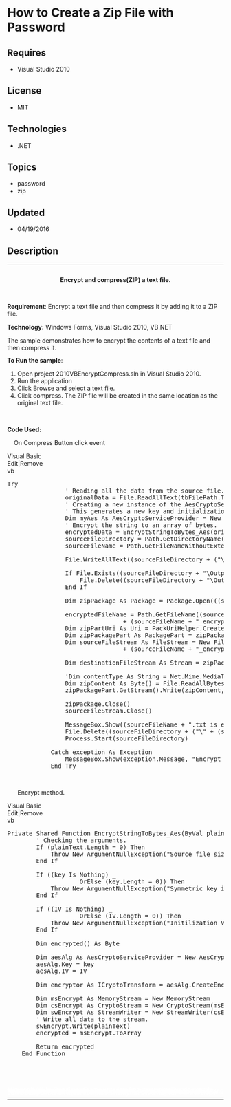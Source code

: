 # How to Create a Zip File with Password
## Requires
- Visual Studio 2010
## License
- MIT
## Technologies
- .NET
## Topics
- password
- zip
## Updated
- 04/19/2016
## Description

<hr>
<div><a href="http://blogs.msdn.com/b/onecode" style="margin-top:3px"><img src="-onecodesampletopbanner" alt="">
</a></div>
<p class="MsoNormal" style="text-align:center"><strong>Encrypt and compress(ZIP) a text file.
</strong></p>
<p class="MsoNormal" style="text-align:center"><strong>&nbsp;</strong></p>
<p class="MsoNormal"><strong>Requirement</strong>: Encrypt a text file and then compress it by adding it to a ZIP file.</p>
<p class="MsoNormal"><strong>Technology:</strong> Windows Forms, Visual Studio 2010, VB.NET</p>
<p class="MsoNormal">The sample demonstrates how to encrypt the contents of a text file and then compress it.</p>
<p class="MsoNormal" style="line-height:106%"><strong><span>To Run the sample</span></strong><span>:
</span></p>
<ol>
<li><span style="text-indent:-0.25in">Open project 2010VBEncryptCompress.sln in Visual Studio 2010.</span>
</li><li><span style="text-indent:-0.25in">Run the application</span> </li><li><span style="text-indent:-0.25in">Click Browse and select a text file.</span>
</li><li><span style="text-indent:-0.25in">Click compress. The ZIP file will be created in the same location as the original text file.</span>
</li></ol>
<p class="MsoNormal"><strong>&nbsp;</strong></p>
<p class="MsoNormal"><strong>Code Used: </strong></p>
<p class="MsoListParagraph" style="text-indent:-.25in"><span><span>&nbsp; &nbsp; &nbsp; &nbsp; &nbsp;
</span></span>On Compress Button click event</p>
<p class="MsoNormal" style="margin-top:0in; margin-right:0in; margin-bottom:.0001pt; margin-left:.25in; line-height:normal; text-autospace:none">
</p>
<div class="scriptcode">
<div class="pluginEditHolder" pluginCommand="mceScriptCode">
<div class="title"><span>Visual Basic</span></div>
<div class="pluginLinkHolder"><span class="pluginEditHolderLink">Edit</span>|<span class="pluginRemoveHolderLink">Remove</span></div>
<span class="hidden">vb</span>

<div class="preview">
<pre class="vb"><span class="visualBasic__keyword">Try</span>&nbsp;
&nbsp;&nbsp;&nbsp;&nbsp;&nbsp;&nbsp;&nbsp;&nbsp;&nbsp;&nbsp;&nbsp;&nbsp;&nbsp;&nbsp;&nbsp;&nbsp;<span class="visualBasic__com">'&nbsp;Reading&nbsp;all&nbsp;the&nbsp;data&nbsp;from&nbsp;the&nbsp;source&nbsp;file.</span>&nbsp;
&nbsp;&nbsp;&nbsp;&nbsp;&nbsp;&nbsp;&nbsp;&nbsp;&nbsp;&nbsp;&nbsp;&nbsp;&nbsp;&nbsp;&nbsp;&nbsp;originalData&nbsp;=&nbsp;File.ReadAllText(tbFilePath.Text)&nbsp;
&nbsp;&nbsp;&nbsp;&nbsp;&nbsp;&nbsp;&nbsp;&nbsp;&nbsp;&nbsp;&nbsp;&nbsp;&nbsp;&nbsp;&nbsp;&nbsp;<span class="visualBasic__com">'&nbsp;Creating&nbsp;a&nbsp;new&nbsp;instance&nbsp;of&nbsp;the&nbsp;AesCryptoServiceProvider&nbsp;class.</span>&nbsp;
&nbsp;&nbsp;&nbsp;&nbsp;&nbsp;&nbsp;&nbsp;&nbsp;&nbsp;&nbsp;&nbsp;&nbsp;&nbsp;&nbsp;&nbsp;&nbsp;<span class="visualBasic__com">'&nbsp;This&nbsp;generates&nbsp;a&nbsp;new&nbsp;key&nbsp;and&nbsp;initialization&nbsp;vector&nbsp;(IV).</span>&nbsp;
&nbsp;&nbsp;&nbsp;&nbsp;&nbsp;&nbsp;&nbsp;&nbsp;&nbsp;&nbsp;&nbsp;&nbsp;&nbsp;&nbsp;&nbsp;&nbsp;<span class="visualBasic__keyword">Dim</span>&nbsp;myAes&nbsp;<span class="visualBasic__keyword">As</span>&nbsp;AesCryptoServiceProvider&nbsp;=&nbsp;<span class="visualBasic__keyword">New</span>&nbsp;AesCryptoServiceProvider&nbsp;
&nbsp;&nbsp;&nbsp;&nbsp;&nbsp;&nbsp;&nbsp;&nbsp;&nbsp;&nbsp;&nbsp;&nbsp;&nbsp;&nbsp;&nbsp;&nbsp;<span class="visualBasic__com">'&nbsp;Encrypt&nbsp;the&nbsp;string&nbsp;to&nbsp;an&nbsp;array&nbsp;of&nbsp;bytes.</span>&nbsp;
&nbsp;&nbsp;&nbsp;&nbsp;&nbsp;&nbsp;&nbsp;&nbsp;&nbsp;&nbsp;&nbsp;&nbsp;&nbsp;&nbsp;&nbsp;&nbsp;encryptedData&nbsp;=&nbsp;EncryptStringToBytes_Aes(originalData,&nbsp;myAes.Key,&nbsp;myAes.IV)&nbsp;
&nbsp;&nbsp;&nbsp;&nbsp;&nbsp;&nbsp;&nbsp;&nbsp;&nbsp;&nbsp;&nbsp;&nbsp;&nbsp;&nbsp;&nbsp;&nbsp;sourceFileDirectory&nbsp;=&nbsp;Path.GetDirectoryName(tbFilePath.Text)&nbsp;
&nbsp;&nbsp;&nbsp;&nbsp;&nbsp;&nbsp;&nbsp;&nbsp;&nbsp;&nbsp;&nbsp;&nbsp;&nbsp;&nbsp;&nbsp;&nbsp;sourceFileName&nbsp;=&nbsp;Path.GetFileNameWithoutExtension(tbFilePath.Text)&nbsp;
&nbsp;
&nbsp;&nbsp;&nbsp;&nbsp;&nbsp;&nbsp;&nbsp;&nbsp;&nbsp;&nbsp;&nbsp;&nbsp;&nbsp;&nbsp;&nbsp;&nbsp;File.WriteAllText((sourceFileDirectory&nbsp;&#43;&nbsp;(<span class="visualBasic__string">&quot;\&quot;&nbsp;&#43;&nbsp;(sourceFileName&nbsp;&#43;&nbsp;&quot;</span>_encrypted.txt&quot;))),&nbsp;Convert.ToBase64String(encryptedData))&nbsp;
&nbsp;
&nbsp;&nbsp;&nbsp;&nbsp;&nbsp;&nbsp;&nbsp;&nbsp;&nbsp;&nbsp;&nbsp;&nbsp;&nbsp;&nbsp;&nbsp;&nbsp;<span class="visualBasic__keyword">If</span>&nbsp;File.Exists((sourceFileDirectory&nbsp;&#43;&nbsp;<span class="visualBasic__string">&quot;\Output.zip&quot;</span>))&nbsp;<span class="visualBasic__keyword">Then</span>&nbsp;
&nbsp;&nbsp;&nbsp;&nbsp;&nbsp;&nbsp;&nbsp;&nbsp;&nbsp;&nbsp;&nbsp;&nbsp;&nbsp;&nbsp;&nbsp;&nbsp;&nbsp;&nbsp;&nbsp;&nbsp;File.Delete((sourceFileDirectory&nbsp;&#43;&nbsp;<span class="visualBasic__string">&quot;\Output.zip&quot;</span>))&nbsp;
&nbsp;&nbsp;&nbsp;&nbsp;&nbsp;&nbsp;&nbsp;&nbsp;&nbsp;&nbsp;&nbsp;&nbsp;&nbsp;&nbsp;&nbsp;&nbsp;<span class="visualBasic__keyword">End</span>&nbsp;<span class="visualBasic__keyword">If</span>&nbsp;
&nbsp;
&nbsp;&nbsp;&nbsp;&nbsp;&nbsp;&nbsp;&nbsp;&nbsp;&nbsp;&nbsp;&nbsp;&nbsp;&nbsp;&nbsp;&nbsp;&nbsp;<span class="visualBasic__keyword">Dim</span>&nbsp;zipPackage&nbsp;<span class="visualBasic__keyword">As</span>&nbsp;Package&nbsp;=&nbsp;Package.Open(((sourceFileDirectory&nbsp;&#43;&nbsp;<span class="visualBasic__string">&quot;\Output.zip&quot;</span>)),&nbsp;IO.FileMode.OpenOrCreate,&nbsp;IO.FileAccess.ReadWrite)&nbsp;
&nbsp;
&nbsp;&nbsp;&nbsp;&nbsp;&nbsp;&nbsp;&nbsp;&nbsp;&nbsp;&nbsp;&nbsp;&nbsp;&nbsp;&nbsp;&nbsp;&nbsp;encryptedFileName&nbsp;=&nbsp;Path.GetFileName((sourceFileDirectory&nbsp;&#43;&nbsp;(<span class="visualBasic__string">&quot;\&quot;</span>&nbsp;_&nbsp;
&nbsp;&nbsp;&nbsp;&nbsp;&nbsp;&nbsp;&nbsp;&nbsp;&nbsp;&nbsp;&nbsp;&nbsp;&nbsp;&nbsp;&nbsp;&nbsp;&nbsp;&nbsp;&nbsp;&nbsp;&nbsp;&nbsp;&nbsp;&nbsp;&nbsp;&nbsp;&nbsp;&nbsp;&nbsp;&nbsp;&nbsp;&nbsp;&#43;&nbsp;(sourceFileName&nbsp;&#43;&nbsp;<span class="visualBasic__string">&quot;_encrypted.txt&quot;</span>))))&nbsp;
&nbsp;&nbsp;&nbsp;&nbsp;&nbsp;&nbsp;&nbsp;&nbsp;&nbsp;&nbsp;&nbsp;&nbsp;&nbsp;&nbsp;&nbsp;&nbsp;<span class="visualBasic__keyword">Dim</span>&nbsp;zipPartUri&nbsp;<span class="visualBasic__keyword">As</span>&nbsp;Uri&nbsp;=&nbsp;PackUriHelper.CreatePartUri(<span class="visualBasic__keyword">New</span>&nbsp;Uri(encryptedFileName,&nbsp;UriKind.Relative))&nbsp;
&nbsp;&nbsp;&nbsp;&nbsp;&nbsp;&nbsp;&nbsp;&nbsp;&nbsp;&nbsp;&nbsp;&nbsp;&nbsp;&nbsp;&nbsp;&nbsp;<span class="visualBasic__keyword">Dim</span>&nbsp;zipPackagePart&nbsp;<span class="visualBasic__keyword">As</span>&nbsp;PackagePart&nbsp;=&nbsp;zipPackage.CreatePart(zipPartUri,&nbsp;<span class="visualBasic__string">&quot;&quot;</span>,&nbsp;CompressionOption.Normal)&nbsp;
&nbsp;&nbsp;&nbsp;&nbsp;&nbsp;&nbsp;&nbsp;&nbsp;&nbsp;&nbsp;&nbsp;&nbsp;&nbsp;&nbsp;&nbsp;&nbsp;<span class="visualBasic__keyword">Dim</span>&nbsp;sourceFileStream&nbsp;<span class="visualBasic__keyword">As</span>&nbsp;FileStream&nbsp;=&nbsp;<span class="visualBasic__keyword">New</span>&nbsp;FileStream((sourceFileDirectory&nbsp;&#43;&nbsp;(<span class="visualBasic__string">&quot;\&quot;</span>&nbsp;_&nbsp;
&nbsp;&nbsp;&nbsp;&nbsp;&nbsp;&nbsp;&nbsp;&nbsp;&nbsp;&nbsp;&nbsp;&nbsp;&nbsp;&nbsp;&nbsp;&nbsp;&nbsp;&nbsp;&nbsp;&nbsp;&nbsp;&nbsp;&nbsp;&nbsp;&nbsp;&nbsp;&nbsp;&nbsp;&nbsp;&nbsp;&nbsp;&nbsp;&#43;&nbsp;(sourceFileName&nbsp;&#43;&nbsp;<span class="visualBasic__string">&quot;_encrypted.txt&quot;</span>))),&nbsp;FileMode.Open,&nbsp;FileAccess.Read)&nbsp;
&nbsp;&nbsp;&nbsp;&nbsp;&nbsp;&nbsp;&nbsp;&nbsp;&nbsp;&nbsp;&nbsp;&nbsp;&nbsp;&nbsp;&nbsp;&nbsp;&nbsp;
&nbsp;&nbsp;&nbsp;&nbsp;&nbsp;&nbsp;&nbsp;&nbsp;&nbsp;&nbsp;&nbsp;&nbsp;&nbsp;&nbsp;&nbsp;&nbsp;<span class="visualBasic__keyword">Dim</span>&nbsp;destinationFileStream&nbsp;<span class="visualBasic__keyword">As</span>&nbsp;Stream&nbsp;=&nbsp;zipPackagePart.GetStream&nbsp;
&nbsp;
&nbsp;&nbsp;&nbsp;&nbsp;&nbsp;&nbsp;&nbsp;&nbsp;&nbsp;&nbsp;&nbsp;&nbsp;&nbsp;&nbsp;&nbsp;&nbsp;<span class="visualBasic__com">'Dim&nbsp;contentType&nbsp;As&nbsp;String&nbsp;=&nbsp;Net.Mime.MediaTypeNames.Application.Zip</span>&nbsp;
&nbsp;&nbsp;&nbsp;&nbsp;&nbsp;&nbsp;&nbsp;&nbsp;&nbsp;&nbsp;&nbsp;&nbsp;&nbsp;&nbsp;&nbsp;&nbsp;<span class="visualBasic__keyword">Dim</span>&nbsp;zipContent&nbsp;<span class="visualBasic__keyword">As</span>&nbsp;<span class="visualBasic__keyword">Byte</span>()&nbsp;=&nbsp;File.ReadAllBytes((sourceFileDirectory&nbsp;&#43;&nbsp;(<span class="visualBasic__string">&quot;\&quot;&nbsp;&#43;&nbsp;(sourceFileName&nbsp;&#43;&nbsp;&quot;</span>_encrypted.txt&quot;))))&nbsp;
&nbsp;&nbsp;&nbsp;&nbsp;&nbsp;&nbsp;&nbsp;&nbsp;&nbsp;&nbsp;&nbsp;&nbsp;&nbsp;&nbsp;&nbsp;&nbsp;zipPackagePart.GetStream().Write(zipContent,&nbsp;<span class="visualBasic__number">0</span>,&nbsp;zipContent.Length)&nbsp;
&nbsp;
&nbsp;&nbsp;&nbsp;&nbsp;&nbsp;&nbsp;&nbsp;&nbsp;&nbsp;&nbsp;&nbsp;&nbsp;&nbsp;&nbsp;&nbsp;&nbsp;zipPackage.Close()&nbsp;
&nbsp;&nbsp;&nbsp;&nbsp;&nbsp;&nbsp;&nbsp;&nbsp;&nbsp;&nbsp;&nbsp;&nbsp;&nbsp;&nbsp;&nbsp;&nbsp;sourceFileStream.Close()&nbsp;
&nbsp;
&nbsp;&nbsp;&nbsp;&nbsp;&nbsp;&nbsp;&nbsp;&nbsp;&nbsp;&nbsp;&nbsp;&nbsp;&nbsp;&nbsp;&nbsp;&nbsp;MessageBox.Show((sourceFileName&nbsp;&#43;&nbsp;<span class="visualBasic__string">&quot;.txt&nbsp;is&nbsp;encrypted&nbsp;and&nbsp;zipped&nbsp;successfully.&quot;</span>),&nbsp;<span class="visualBasic__string">&quot;Encrypt&nbsp;Compress&quot;</span>,&nbsp;MessageBoxButtons.OK,&nbsp;MessageBoxIcon.Information)&nbsp;
&nbsp;&nbsp;&nbsp;&nbsp;&nbsp;&nbsp;&nbsp;&nbsp;&nbsp;&nbsp;&nbsp;&nbsp;&nbsp;&nbsp;&nbsp;&nbsp;File.Delete((sourceFileDirectory&nbsp;&#43;&nbsp;(<span class="visualBasic__string">&quot;\&quot;&nbsp;&#43;&nbsp;(sourceFileName&nbsp;&#43;&nbsp;&quot;</span>_encrypted.txt&quot;))))&nbsp;
&nbsp;&nbsp;&nbsp;&nbsp;&nbsp;&nbsp;&nbsp;&nbsp;&nbsp;&nbsp;&nbsp;&nbsp;&nbsp;&nbsp;&nbsp;&nbsp;Process.Start(sourceFileDirectory)&nbsp;
&nbsp;
&nbsp;&nbsp;&nbsp;&nbsp;&nbsp;&nbsp;&nbsp;&nbsp;&nbsp;&nbsp;&nbsp;&nbsp;<span class="visualBasic__keyword">Catch</span>&nbsp;exception&nbsp;<span class="visualBasic__keyword">As</span>&nbsp;Exception&nbsp;
&nbsp;&nbsp;&nbsp;&nbsp;&nbsp;&nbsp;&nbsp;&nbsp;&nbsp;&nbsp;&nbsp;&nbsp;&nbsp;&nbsp;&nbsp;&nbsp;MessageBox.Show(exception.Message,&nbsp;<span class="visualBasic__string">&quot;Encrypt&nbsp;Compress&quot;</span>,&nbsp;MessageBoxButtons.OK,&nbsp;MessageBoxIcon.<span class="visualBasic__keyword">Error</span>)&nbsp;
&nbsp;&nbsp;&nbsp;&nbsp;&nbsp;&nbsp;&nbsp;&nbsp;&nbsp;&nbsp;&nbsp;&nbsp;<span class="visualBasic__keyword">End</span>&nbsp;<span class="visualBasic__keyword">Try</span></pre>
</div>
</div>
</div>
<div class="endscriptcode">&nbsp;</div>
<p></p>
<p class="MsoNormal" style="margin-top:0in; margin-right:0in; margin-bottom:.0001pt; margin-left:.25in; line-height:normal; text-autospace:none">
Encrypt method.</p>
<p class="MsoListParagraph"></p>
<div class="scriptcode">
<div class="pluginEditHolder" pluginCommand="mceScriptCode">
<div class="title"><span>Visual Basic</span></div>
<div class="pluginLinkHolder"><span class="pluginEditHolderLink">Edit</span>|<span class="pluginRemoveHolderLink">Remove</span></div>
<span class="hidden">vb</span>

<div class="preview">
<pre class="vb"><span class="visualBasic__keyword">Private</span>&nbsp;<span class="visualBasic__keyword">Shared</span>&nbsp;<span class="visualBasic__keyword">Function</span>&nbsp;EncryptStringToBytes_Aes(<span class="visualBasic__keyword">ByVal</span>&nbsp;plainText&nbsp;<span class="visualBasic__keyword">As</span>&nbsp;<span class="visualBasic__keyword">String</span>,&nbsp;<span class="visualBasic__keyword">ByVal</span>&nbsp;key()&nbsp;<span class="visualBasic__keyword">As</span>&nbsp;<span class="visualBasic__keyword">Byte</span>,&nbsp;<span class="visualBasic__keyword">ByVal</span>&nbsp;IV()&nbsp;<span class="visualBasic__keyword">As</span>&nbsp;<span class="visualBasic__keyword">Byte</span>)&nbsp;<span class="visualBasic__keyword">As</span>&nbsp;<span class="visualBasic__keyword">Byte</span>()&nbsp;
&nbsp;&nbsp;&nbsp;&nbsp;&nbsp;&nbsp;&nbsp;&nbsp;<span class="visualBasic__com">'&nbsp;Checking&nbsp;the&nbsp;arguments.</span>&nbsp;
&nbsp;&nbsp;&nbsp;&nbsp;&nbsp;&nbsp;&nbsp;&nbsp;<span class="visualBasic__keyword">If</span>&nbsp;(plainText.Length&nbsp;=&nbsp;<span class="visualBasic__number">0</span>)&nbsp;<span class="visualBasic__keyword">Then</span>&nbsp;
&nbsp;&nbsp;&nbsp;&nbsp;&nbsp;&nbsp;&nbsp;&nbsp;&nbsp;&nbsp;&nbsp;&nbsp;<span class="visualBasic__keyword">Throw</span>&nbsp;<span class="visualBasic__keyword">New</span>&nbsp;ArgumentNullException(<span class="visualBasic__string">&quot;Source&nbsp;file&nbsp;size&nbsp;is&nbsp;ZERO.&quot;</span>)&nbsp;
&nbsp;&nbsp;&nbsp;&nbsp;&nbsp;&nbsp;&nbsp;&nbsp;<span class="visualBasic__keyword">End</span>&nbsp;<span class="visualBasic__keyword">If</span>&nbsp;
&nbsp;
&nbsp;&nbsp;&nbsp;&nbsp;&nbsp;&nbsp;&nbsp;&nbsp;<span class="visualBasic__keyword">If</span>&nbsp;((key&nbsp;<span class="visualBasic__keyword">Is</span>&nbsp;<span class="visualBasic__keyword">Nothing</span>)&nbsp;_&nbsp;
&nbsp;&nbsp;&nbsp;&nbsp;&nbsp;&nbsp;&nbsp;&nbsp;&nbsp;&nbsp;&nbsp;&nbsp;&nbsp;&nbsp;&nbsp;&nbsp;&nbsp;&nbsp;&nbsp;&nbsp;<span class="visualBasic__keyword">OrElse</span>&nbsp;(key.Length&nbsp;=&nbsp;<span class="visualBasic__number">0</span>))&nbsp;<span class="visualBasic__keyword">Then</span>&nbsp;
&nbsp;&nbsp;&nbsp;&nbsp;&nbsp;&nbsp;&nbsp;&nbsp;&nbsp;&nbsp;&nbsp;&nbsp;<span class="visualBasic__keyword">Throw</span>&nbsp;<span class="visualBasic__keyword">New</span>&nbsp;ArgumentNullException(<span class="visualBasic__string">&quot;Symmetric&nbsp;key&nbsp;is&nbsp;null.&quot;</span>)&nbsp;
&nbsp;&nbsp;&nbsp;&nbsp;&nbsp;&nbsp;&nbsp;&nbsp;<span class="visualBasic__keyword">End</span>&nbsp;<span class="visualBasic__keyword">If</span>&nbsp;
&nbsp;
&nbsp;&nbsp;&nbsp;&nbsp;&nbsp;&nbsp;&nbsp;&nbsp;<span class="visualBasic__keyword">If</span>&nbsp;((IV&nbsp;<span class="visualBasic__keyword">Is</span>&nbsp;<span class="visualBasic__keyword">Nothing</span>)&nbsp;_&nbsp;
&nbsp;&nbsp;&nbsp;&nbsp;&nbsp;&nbsp;&nbsp;&nbsp;&nbsp;&nbsp;&nbsp;&nbsp;&nbsp;&nbsp;&nbsp;&nbsp;&nbsp;&nbsp;&nbsp;&nbsp;<span class="visualBasic__keyword">OrElse</span>&nbsp;(IV.Length&nbsp;=&nbsp;<span class="visualBasic__number">0</span>))&nbsp;<span class="visualBasic__keyword">Then</span>&nbsp;
&nbsp;&nbsp;&nbsp;&nbsp;&nbsp;&nbsp;&nbsp;&nbsp;&nbsp;&nbsp;&nbsp;&nbsp;<span class="visualBasic__keyword">Throw</span>&nbsp;<span class="visualBasic__keyword">New</span>&nbsp;ArgumentNullException(<span class="visualBasic__string">&quot;Initilization&nbsp;Vector&nbsp;is&nbsp;null.&quot;</span>)&nbsp;
&nbsp;&nbsp;&nbsp;&nbsp;&nbsp;&nbsp;&nbsp;&nbsp;<span class="visualBasic__keyword">End</span>&nbsp;<span class="visualBasic__keyword">If</span>&nbsp;
&nbsp;
&nbsp;&nbsp;&nbsp;&nbsp;&nbsp;&nbsp;&nbsp;&nbsp;<span class="visualBasic__keyword">Dim</span>&nbsp;encrypted()&nbsp;<span class="visualBasic__keyword">As</span>&nbsp;<span class="visualBasic__keyword">Byte</span>&nbsp;
&nbsp;
&nbsp;&nbsp;&nbsp;&nbsp;&nbsp;&nbsp;&nbsp;&nbsp;<span class="visualBasic__keyword">Dim</span>&nbsp;aesAlg&nbsp;<span class="visualBasic__keyword">As</span>&nbsp;AesCryptoServiceProvider&nbsp;=&nbsp;<span class="visualBasic__keyword">New</span>&nbsp;AesCryptoServiceProvider&nbsp;
&nbsp;&nbsp;&nbsp;&nbsp;&nbsp;&nbsp;&nbsp;&nbsp;aesAlg.Key&nbsp;=&nbsp;key&nbsp;
&nbsp;&nbsp;&nbsp;&nbsp;&nbsp;&nbsp;&nbsp;&nbsp;aesAlg.IV&nbsp;=&nbsp;IV&nbsp;
&nbsp;
&nbsp;&nbsp;&nbsp;&nbsp;&nbsp;&nbsp;&nbsp;&nbsp;<span class="visualBasic__keyword">Dim</span>&nbsp;encryptor&nbsp;<span class="visualBasic__keyword">As</span>&nbsp;ICryptoTransform&nbsp;=&nbsp;aesAlg.CreateEncryptor(aesAlg.Key,&nbsp;aesAlg.IV)&nbsp;
&nbsp;
&nbsp;&nbsp;&nbsp;&nbsp;&nbsp;&nbsp;&nbsp;&nbsp;<span class="visualBasic__keyword">Dim</span>&nbsp;msEncrypt&nbsp;<span class="visualBasic__keyword">As</span>&nbsp;MemoryStream&nbsp;=&nbsp;<span class="visualBasic__keyword">New</span>&nbsp;MemoryStream&nbsp;
&nbsp;&nbsp;&nbsp;&nbsp;&nbsp;&nbsp;&nbsp;&nbsp;<span class="visualBasic__keyword">Dim</span>&nbsp;csEncrypt&nbsp;<span class="visualBasic__keyword">As</span>&nbsp;CryptoStream&nbsp;=&nbsp;<span class="visualBasic__keyword">New</span>&nbsp;CryptoStream(msEncrypt,&nbsp;encryptor,&nbsp;CryptoStreamMode.Write)&nbsp;
&nbsp;&nbsp;&nbsp;&nbsp;&nbsp;&nbsp;&nbsp;&nbsp;<span class="visualBasic__keyword">Dim</span>&nbsp;swEncrypt&nbsp;<span class="visualBasic__keyword">As</span>&nbsp;StreamWriter&nbsp;=&nbsp;<span class="visualBasic__keyword">New</span>&nbsp;StreamWriter(csEncrypt)&nbsp;
&nbsp;&nbsp;&nbsp;&nbsp;&nbsp;&nbsp;&nbsp;&nbsp;<span class="visualBasic__com">'&nbsp;Write&nbsp;all&nbsp;data&nbsp;to&nbsp;the&nbsp;stream.</span>&nbsp;
&nbsp;&nbsp;&nbsp;&nbsp;&nbsp;&nbsp;&nbsp;&nbsp;swEncrypt.Write(plainText)&nbsp;
&nbsp;&nbsp;&nbsp;&nbsp;&nbsp;&nbsp;&nbsp;&nbsp;encrypted&nbsp;=&nbsp;msEncrypt.ToArray&nbsp;
&nbsp;
&nbsp;&nbsp;&nbsp;&nbsp;&nbsp;&nbsp;&nbsp;&nbsp;<span class="visualBasic__keyword">Return</span>&nbsp;encrypted&nbsp;
&nbsp;&nbsp;&nbsp;&nbsp;<span class="visualBasic__keyword">End</span>&nbsp;<span class="visualBasic__keyword">Function</span></pre>
</div>
</div>
</div>
<div class="endscriptcode">&nbsp;</div>
<p></p>
<p class="MsoListParagraph">&nbsp;</p>
<p style="line-height:0.6pt; color:white">Microsoft All-In-One Code Framework is a free, centralized code sample library driven by developers' real-world pains and needs. The goal is to provide customer-driven code samples for all Microsoft development technologies,
 and reduce developers' efforts in solving typical programming tasks. Our team listens to developers&rsquo; pains in the MSDN forums, social media and various DEV communities. We write code samples based on developers&rsquo; frequently asked programming tasks,
 and allow developers to download them with a short sample publishing cycle. Additionally, we offer a free code sample request service. It is a proactive way for our developer community to obtain code samples directly from Microsoft.</p>
<hr>
<div><a href="http://go.microsoft.com/?linkid=9759640" style="margin-top:3px"><img src="-onecodelogo" alt="">
</a></div>
